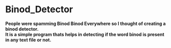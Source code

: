 # Binod_Detector  

**People were spamming Binod Binod Everywhere so I thought of creating a binod detector.  
It is a simple program thats helps in detecting if the word binod is present in any text file or not.**
